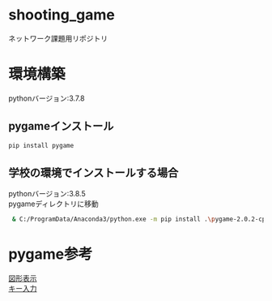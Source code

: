 # shooting_game
ネットワーク課題用リポジトリ
# 環境構築
pythonバージョン:3.7.8
## pygameインストール
```bash
pip install pygame
```
## 学校の環境でインストールする場合
pythonバージョン:3.8.5\
pygameディレクトリに移動
```bash
 & C:/ProgramData/Anaconda3/python.exe -m pip install .\pygame-2.0.2-cp38-cp38-win_amd64.whl
```
# pygame参考
[図形表示](https://shizenkarasuzon.hatenablog.com/entry/2018/12/29/213355)\
[キー入力](https://shizenkarasuzon.hatenablog.com/entry/2019/02/08/184932)
